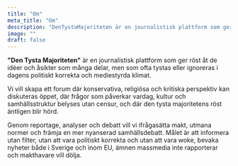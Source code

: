 ```yaml
---
title: "Om"
meta_title: "Om"
description: "DenTystaMajoriteten är en journalistisk plattform som ger röst åt de idéer och åsikter som många delar, men som ofta tystas eller ignoreras i dagens politiskt korrekta och mediestyrda klimat."
image: ""
draft: false
---
```


**"Den Tysta Majoriteten"** är en journalistisk plattform som ger röst åt de idéer och åsikter som många delar, men som ofta tystas eller ignoreras i dagens politiskt korrekta och mediestyrda klimat.

Vi vill skapa ett forum där konservativa, religiösa och kritiska perspektiv kan diskuteras öppet, där frågor som påverkar vardag, kultur och samhällsstruktur belyses utan censur, och där den tysta majoritetens röst äntligen blir hörd.

Genom reportage, analyser och debatt vill vi ifrågasätta makt, utmana normer och främja en mer nyanserad samhällsdebatt. Målet är att informera utan filter, utan att vara politiskt korrekta och utan att vara woke, bevaka nyheter både i Sverige och inom EU, ämnen massmedia inte rapporterar och makthavare vill dölja.

